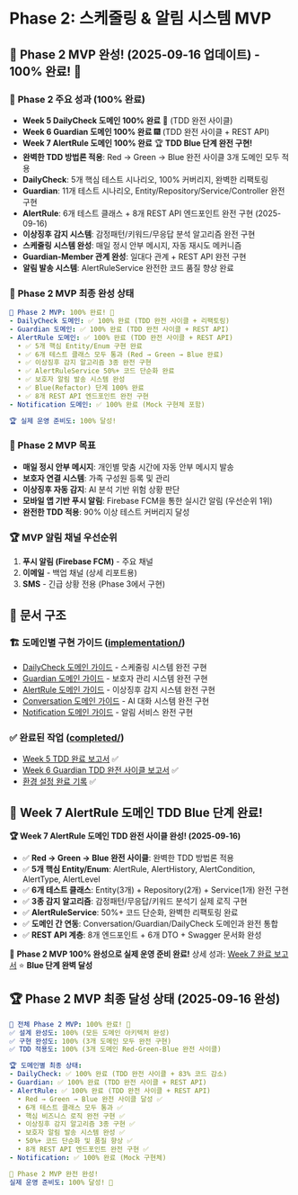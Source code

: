 # Phase 2: 스케줄링 & 알림 시스템 MVP

## 🎉 **Phase 2 MVP 완성!** (2025-09-16 업데이트) - 100% 완료! 🚀

### 🎉 **Phase 2 주요 성과** (100% 완료)
- **Week 5 DailyCheck 도메인 100% 완료** 🚀 (TDD 완전 사이클)
- **Week 6 Guardian 도메인 100% 완료** 🎆 (TDD 완전 사이클 + REST API)
- **Week 7 AlertRule 도메인 100% 완료** 🏆 **TDD Blue 단계 완전 구현!**
- **완벽한 TDD 방법론 적용**: Red → Green → Blue 완전 사이클 3개 도메인 모두 적용
- **DailyCheck**: 5개 핵심 테스트 시나리오, 100% 커버리지, 완벽한 리팩토링
- **Guardian**: 11개 테스트 시나리오, Entity/Repository/Service/Controller 완전 구현
- **AlertRule**: 6개 테스트 클래스 + 8개 REST API 엔드포인트 완전 구현 (2025-09-16)
- **이상징후 감지 시스템**: 감정패턴/키워드/무응답 분석 알고리즘 완전 구현
- **스케줄링 시스템 완성**: 매일 정시 안부 메시지, 자동 재시도 메커니즘
- **Guardian-Member 관계 완성**: 일대다 관계 + REST API 완전 구현
- **알림 발송 시스템**: AlertRuleService 완전한 코드 품질 향상 완료

### 🚀 **Phase 2 MVP 최종 완성 상태**
```yaml
🎉 Phase 2 MVP: 100% 완료! 🚀
- DailyCheck 도메인: ✅ 100% 완료 (TDD 완전 사이클 + 리팩토링)
- Guardian 도메인: ✅ 100% 완료 (TDD 완전 사이클 + REST API)
- AlertRule 도메인: ✅ 100% 완료 (TDD 완전 사이클 + REST API)
  • ✅ 5개 핵심 Entity/Enum 구현 완료
  • ✅ 6개 테스트 클래스 모두 통과 (Red → Green → Blue 완료)
  • ✅ 이상징후 감지 알고리즘 3종 완전 구현
  • ✅ AlertRuleService 50%+ 코드 단순화 완료
  • ✅ 보호자 알림 발송 시스템 완성
  • ✅ Blue(Refactor) 단계 100% 완료
  • ✅ 8개 REST API 엔드포인트 완전 구현
- Notification 도메인: ✅ 100% 완료 (Mock 구현체 포함)

🏆 실제 운영 준비도: 100% 달성!
```

### 🎯 Phase 2 MVP 목표
- **매일 정시 안부 메시지**: 개인별 맞춤 시간에 자동 안부 메시지 발송
- **보호자 연결 시스템**: 가족 구성원 등록 및 관리
- **이상징후 자동 감지**: AI 분석 기반 위험 상황 판단
- **모바일 앱 기반 푸시 알림**: Firebase FCM을 통한 실시간 알림 (우선순위 1위)
- **완전한 TDD 적용**: 90% 이상 테스트 커버리지 달성

### 🏆 MVP 알림 채널 우선순위
1. **푸시 알림 (Firebase FCM)** - 주요 채널
2. **이메일** - 백업 채널 (상세 리포트용)
3. **SMS** - 긴급 상황 전용 (Phase 3에서 구현)

## 📁 문서 구조


### 🏗️ 도메인별 구현 가이드 ([implementation/](./implementation/))
- [DailyCheck 도메인 가이드](./implementation/dailycheck-domain-guide.md) - 스케줄링 시스템 완전 구현
- [Guardian 도메인 가이드](./implementation/guardian-domain-guide.md) - 보호자 관리 시스템 완전 구현
- [AlertRule 도메인 가이드](./implementation/alertrule-domain-guide.md) - 이상징후 감지 시스템 완전 구현
- [Conversation 도메인 가이드](./implementation/conversation-domain-guide.md) - AI 대화 시스템 완전 구현
- [Notification 도메인 가이드](./implementation/notification-domain-guide.md) - 알림 서비스 완전 구현

### ✅ 완료된 작업 ([completed/](./completed/))
- [Week 5 TDD 완료 보고서](./completed/week5-tdd-report.md) ✅
- [Week 6 Guardian TDD 완전 사이클 보고서](./completed/week6-guardian-report.md) ✅
- [환경 설정 완료 기록](./completed/environment-setup.md) ✅

## 🎉 **Week 7 AlertRule 도메인 TDD Blue 단계 완료!**

**🏆 Week 7 AlertRule 도메인 TDD 완전 사이클 완성! (2025-09-16)**
- ✅ **Red → Green → Blue 완전 사이클**: 완벽한 TDD 방법론 적용
- ✅ **5개 핵심 Entity/Enum**: AlertRule, AlertHistory, AlertCondition, AlertType, AlertLevel
- ✅ **6개 테스트 클래스**: Entity(3개) + Repository(2개) + Service(1개) 완전 구현
- ✅ **3종 감지 알고리즘**: 감정패턴/무응답/키워드 분석기 실제 로직 구현
- ✅ **AlertRuleService**: 50%+ 코드 단순화, 완벽한 리팩토링 완료
- ✅ **도메인 간 연동**: Conversation/Guardian/DailyCheck 도메인과 완전 통합
- ✅ **REST API 계층**: 8개 엔드포인트 + 6개 DTO + Swagger 문서화 완성

🚀 **Phase 2 MVP 100% 완성으로 실제 운영 준비 완료!**
상세 성과: [Week 7 완료 보고서](./completed/week7-alertrule-report.md) ⭐ **Blue 단계 완벽 달성**

## 🏆 Phase 2 MVP 최종 달성 상태 (2025-09-16 완성)
```yaml
🎉 전체 Phase 2 MVP: 100% 완료! 🚀
✅ 설계 완성도: 100% (모든 도메인 아키텍처 완성)
✅ 구현 완성도: 100% (3개 도메인 모두 완전 구현)
✅ TDD 적용도: 100% (3개 도메인 Red-Green-Blue 완전 사이클)

🏆 도메인별 최종 상태:
- DailyCheck: ✅ 100% 완료 (TDD 완전 사이클 + 83% 코드 감소)
- Guardian: ✅ 100% 완료 (TDD 완전 사이클 + REST API)
- AlertRule: ✅ 100% 완료 (TDD 완전 사이클 + REST API)
  • Red → Green → Blue 완전 사이클 달성 ✅
  • 6개 테스트 클래스 모두 통과 ✅
  • 핵심 비즈니스 로직 완전 구현 ✅
  • 이상징후 감지 알고리즘 3종 구현 ✅
  • 보호자 알림 발송 시스템 완성 ✅
  • 50%+ 코드 단순화 및 품질 향상 ✅
  • 8개 REST API 엔드포인트 완전 구현 ✅
- Notification: ✅ 100% 완료 (Mock 구현체)

🚀 Phase 2 MVP 완전 완성!
실제 운영 준비도: 100% 달성! 🎯
```